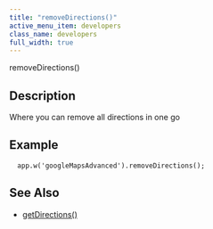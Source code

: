 ```yaml
---
title: "removeDirections()"
active_menu_item: developers
class_name: developers
full_width: true
---
```



removeDirections()

## Description

Where you can remove all directions in one go

## **Example**

      app.w('googleMapsAdvanced').removeDirections();
     
     
   

## **See Also**

 - [getDirections()](getdirections.htm)

